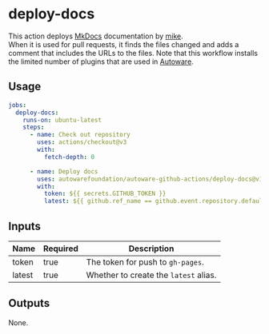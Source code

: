 # deploy-docs

This action deploys [MkDocs](https://www.mkdocs.org/) documentation by [mike](https://github.com/jimporter/mike).  
When it is used for pull requests, it finds the files changed and adds a comment that includes the URLs to the files.
Note that this workflow installs the limited number of plugins that are used in [Autoware](https://github.com/autowarefoundation/autoware).

## Usage

```yaml
jobs:
  deploy-docs:
    runs-on: ubuntu-latest
    steps:
      - name: Check out repository
        uses: actions/checkout@v3
        with:
          fetch-depth: 0

      - name: Deploy docs
        uses: autowarefoundation/autoware-github-actions/deploy-docs@v1
        with:
          token: ${{ secrets.GITHUB_TOKEN }}
          latest: ${{ github.ref_name == github.event.repository.default_branch }}
```

## Inputs

| Name   | Required | Description                           |
| ------ | -------- | ------------------------------------- |
| token  | true     | The token for push to `gh-pages`.     |
| latest | true     | Whether to create the `latest` alias. |

## Outputs

None.
